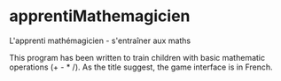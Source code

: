 # apprentiMathemagicien
L'apprenti mathémagicien - s'entraîner aux maths

This program has been written to train children with basic mathematic operations (+ - * /).
As the title suggest, the game interface is in French.
